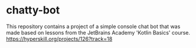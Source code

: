 # chatty-bot
This repository contains a project of a simple console chat bot that was made based on lessons from the JetBrains Academy 'Kotlin Basics' course. https://hyperskill.org/projects/126?track=18
